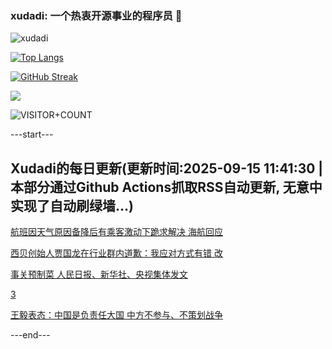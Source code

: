### xudadi: 一个热衷开源事业的程序员 👋

![xudadi](https://github-readme-stats-git-masterorgs-github-readme-stats-team.vercel.app/api?username=xudadi)

[![Top Langs](https://github-readme-stats.vercel.app/api/top-langs/?username=xudadi)](https://github.com/anuraghazra/github-readme-stats)

[![GitHub Streak](https://streak-stats.demolab.com?user=xudadi&locale=zh_Hans)](https://git.io/streak-stats)

![](https://raw.githubusercontent.com/xudadi/xudadi/main/assets/github-contribution-grid-snake.svg)

![VISITOR+COUNT](https://komarev.com/ghpvc/?username=xudadi&label=VISITOR+COUNT)


---start---

## Xudadi的每日更新(更新时间:2025-09-15 11:41:30 | 本部分通过Github Actions抓取RSS自动更新, 无意中实现了自动刷绿墙...)

[航班因天气原因备降后有乘客激动下跪求解决 海航回应](https://m.163.com/news/article/K9EQNO7I0512D3VJ.html)

[西贝创始人贾国龙在行业群内道歉：我应对方式有错 改](https://m.163.com/news/article/K9EQ7LCC051492T3.html)

[事关预制菜 人民日报、新华社、央视集体发文](https://m.163.com/news/article/K9EOUA400001899O.html)

[3](https://m.163.com/touch/news/sub/domestic)

[王毅表态：中国是负责任大国 中方不参与、不策划战争](https://m.163.com/news/article/K9DTPFJH051482MP.html)

---end---

